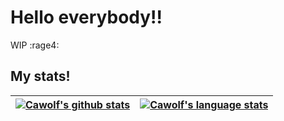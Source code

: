 # Hello everybody!!
WIP :rage4:

## My stats!
<p align="center">
        
| <a href="https://github.com/anuraghazra/github-readme-stats"><img alt="Cawolf's github stats" src="https://github-readme-stats.vercel.app/api?username=cawolfkreo&show_icons=true&count_private=true&theme=tokyonight&custom_title=My+Github+Stats"></img></a> | <a href="https://github.com/anuraghazra/github-readme-stats"><img alt="Cawolf's language stats" src="https://github-readme-stats.vercel.app/api/top-langs?username=cawolfkreo&langs_count=9&hide=ShaderLab&theme=tokyonight&custom_title=My+most+used+langs&layout=compact"></img></a> |
| ------- | ----- |

</p>
